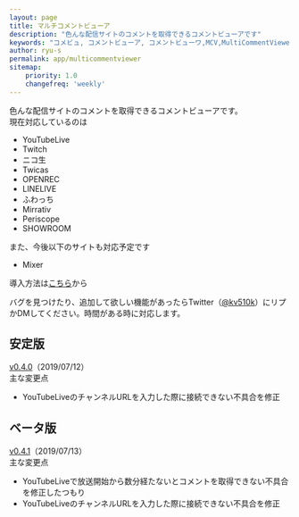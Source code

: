 ```yaml
---
layout: page
title: マルチコメントビューア
description: "色んな配信サイトのコメントを取得できるコメントビューアです"
keywords: "コメビュ, コメントビューア, コメントビューワ,MCV,MultiCommentViewer"
author: ryu-s
permalink: app/multicommentviewer
sitemap:
    priority: 1.0
    changefreq: 'weekly'	
---
```


色んな配信サイトのコメントを取得できるコメントビューアです。  
現在対応しているのは
- YouTubeLive
- Twitch
- ニコ生
- Twicas
- OPENREC
- LINELIVE
- ふわっち
- Mirrativ
- Periscope
- SHOWROOM

また、今後以下のサイトも対応予定です
- Mixer

導入方法は[こちら](https://github.com/CommentViewerCollection/MultiCommentViewer/wiki/%E5%B0%8E%E5%85%A5%E6%89%8B%E9%A0%86)から  
  
バグを見つけたり、追加して欲しい機能があったらTwitter（[@kv510k](https://twitter.com/kv510k)）にリプかDMしてください。時間がある時に対応します。  

## 安定版
[v0.4.0](http://int-main.net/app/MultiCommentViewer_v0.4.0.zip)（2019/07/12）  
主な変更点
- YouTubeLiveのチャンネルURLを入力した際に接続できない不具合を修正

## ベータ版
[v0.4.1](http://int-main.net/app/MultiCommentViewer_Beta_v0.4.1.zip)（2019/07/13）  
主な変更点
- YouTubeLiveで放送開始から数分経たないとコメントを取得できない不具合を修正したつもり
- YouTubeLiveのチャンネルURLを入力した際に接続できない不具合を修正
